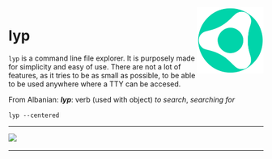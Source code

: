 

<img align="right" width="26%" src="./resources/LOGO.png">

lyp
===

`lyp` is a command line file explorer. It is purposely made for simplicity and easy of use. There are not a lot of features, as it tries to be as small as possible, to be able to be used anywhere where a TTY can be accesed.

From Albanian: ___lyp___: verb (used with object) _to search_, _searching for_
```
lyp --centered
```
<hr>

![](./resources/a_gif.gif)

<hr>
